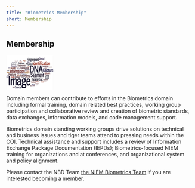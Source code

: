 ```yaml
---
title: "Biometrics Membership"
short: Membership
---
```


## Membership

<img align="center" width="25%" src="Biometrics-Wordle.png">

Domain members can contribute to efforts in the Biometrics domain including formal training, domain related best practices, working group participation and collaborative review and creation of biometric standards, data exchanges, information models, and code management support.

Biometrics domain standing working groups drive solutions on technical and business issues and tiger teams attend to pressing needs within the COI. Technical assistance and support includes a review of Information Exchange Package Documentation (IEPDs); Biometrics-focused NIEM training for organizations and at conferences, and organizational system and policy alignment.

Please contact the NBD Team [the NIEM Biometrics Team](mailto:OBIMFuturesIdentityNIEM@obim.dhs.gov) if you are interested becoming a member.
